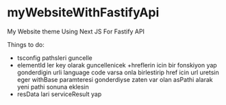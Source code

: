 # myWebsiteWithFastifyApi
My Website theme Using Next JS For Fastify API


Things to do:

+ tsconfig pathsleri guncelle
+ elementId ler key olarak guncellenicek
+hreflerin icin bir fonskiyon yap gonderdigin urli language code varsa onla birlestirip href icin url uretsin eger withBase paramteresi gonderdiyse zaten var olan asPathi alarak yeni pathi sonuna eklesin
+ resData lari serviceResult yap